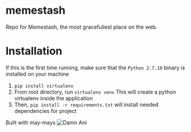 # memestash
Repo for Memestash, the most gracefuliest place on the web.

# Installation
If this is the first time running, make sure that the `Python 2.7.10` binary is installed on your machine

1. `pip install virtualenv`
2. From root directory, run `virtualenv venv` This will create a python virtualenv inside the application
3. Then, `pip install -r requirements.txt` will install needed dependencies for project

Built with may-mays
![Damn Ani](https://i.redd.it/zd0ksv8ezpry.png)
